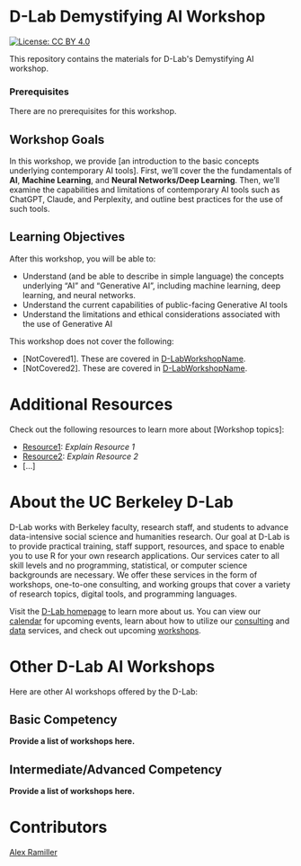 # D-Lab Demystifying AI Workshop

[![License: CC BY 4.0](https://img.shields.io/badge/License-CC_BY_4.0-lightgrey.svg)](https://creativecommons.org/licenses/by/4.0/)

This repository contains the materials for D-Lab's Demystifying AI workshop. 

### Prerequisites

There are no prerequisites for this workshop.

## Workshop Goals

In this workshop, we provide [an introduction to the basic concepts underlying contemporary AI tools]. First, we’ll cover the the fundamentals of **AI**, **Machine Learning**, and **Neural Networks/Deep Learning**. Then, we’ll examine the capabilities and limitations of contemporary AI tools such as ChatGPT, Claude, and Perplexity, and outline best practices for the use of such tools. 

## Learning Objectives

After this workshop, you will be able to:

- Understand (and be able to describe in simple language) the concepts underlying “AI” and “Generative AI”, including machine learning, deep learning, and neural networks.
- Understand the current capabilities of public-facing Generative AI tools
- Understand the limitations and ethical considerations associated with the use of Generative AI

This workshop does not cover the following:

- [NotCovered1]. These are covered in [D-LabWorkshopName](URL).
- [NotCovered2]. These are covered in [D-LabWorkshopName](URL).

# Additional Resources

Check out the following resources to learn more about [Workshop topics]:

* [Resource1](LinkToResource1): _Explain Resource 1_
* [Resource2](LinkToResource2): _Explain Resource 2_
* [...]


# About the UC Berkeley D-Lab

D-Lab works with Berkeley faculty, research staff, and students to advance data-intensive social science and humanities research. Our goal at D-Lab is to provide practical training, staff support, resources, and space to enable you to use R for your own research applications. Our services cater to all skill levels and no programming, statistical, or computer science backgrounds are necessary. We offer these services in the form of workshops, one-to-one consulting, and working groups that cover a variety of research topics, digital tools, and programming languages.  

Visit the [D-Lab homepage](https://dlab.berkeley.edu/) to learn more about us. You can view our [calendar](https://dlab.berkeley.edu/events/calendar) for upcoming events, learn about how to utilize our [consulting](https://dlab.berkeley.edu/consulting) and [data](https://dlab.berkeley.edu/data) services, and check out upcoming [workshops](https://dlab.berkeley.edu/events/workshops).

# Other D-Lab AI Workshops

Here are other AI workshops offered by the D-Lab:

## Basic Competency

**Provide a list of workshops here.**

## Intermediate/Advanced Competency

**Provide a list of workshops here.**

# Contributors

[Alex Ramiller](https://dlab.berkeley.edu/people/alex-ramiller)
